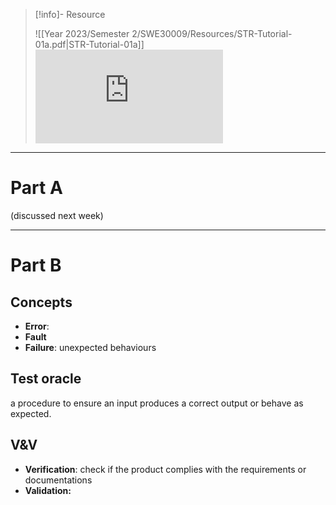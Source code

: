 > [!info]- Resource
> 
> ![[Year 2023/Semester 2/SWE30009/Resources/STR-Tutorial-01a.pdf|STR-Tutorial-01a]]
> ![](https://files.catbox.moe/t3c18i.pdf)

---
# Part A

(discussed next week)

---
# Part B

## Concepts
- **Error**: 
- **Fault**
- **Failure**: unexpected behaviours

## Test oracle
a procedure to ensure an input produces a correct output or behave as expected.

## V&V
- **Verification**: check if the product complies with the requirements or documentations
- **Validation:** 